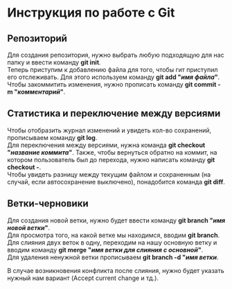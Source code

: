# Инструкция по  работе с Git

## Репозиторий

Для создания репозитория, нужно выбрать любую подходящую для нас папку и ввести команду **git init**.
\
Теперь приступим к добавлению файла для того, чтобы гит приступил его отслеживать. Для этого используем команду **git add "_имя файла_"**. 
\
Чтобы закоммитить изменения, нужно прописать команду **git commit -m "_комментарий_"**.

## Статистика и переключение между версиями

Чтобы отобразить журнал изменений и увидеть кол-во сохранений, прописываем команду **git log**.
\
Для переключения между версиями, нужна команда **git checkout "_название коммита_"**. Также, чтобы вернуться обратно на коммит, на котором пользователь был до перехода, нужно написать команду **git checkout -**.
\
Чтобы увидеть разницу между текущим файлом и сохраненным (на случай, если автосохранение выключено), понадобится команда **git diff**.

## Ветки-черновики

Для создания новой ветки, нужно будет ввести команду **git branch "_имя новой ветки_"**.
\
Для просмотра того, на какой ветке мы находимся, вводим **git branch**.
\
Для слияния двух веток в одну, переходим на нашу основную ветку и вводим команду **git merge "_имя ветки для слияния с основной_"**.
\
Для удаления ненужной ветки прописываем **git branch -d "_имя ветки_**.

В случае возникновения конфликта после слияния, нужно будет указать нужный нам вариант (Accept current change и тд.).